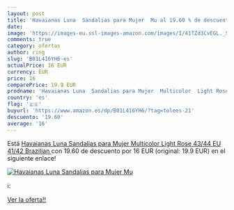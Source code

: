 ```yaml
---
layout: post
title: 'Havaianas Luna  Sandalias para Mujer  Mu al 19.60 % de descuento'
date: 
image: 'https://images-eu.ssl-images-amazon.com/images/I/41TZd3CvEGL._SL200_.jpg'
comments: true
category: ofertas
author: ring
slug: 'B01L416YH6-es'
actualPrice: 16 EUR
currency: EUR
price: 16
comparePrice: 19.9 EUR
prodname: 'Havaianas Luna  Sandalias para Mujer  Multicolor  Light Rose   43/44 EU  41/42 Brazilian '
country: 'es'
flag: '🇪🇸'
buyurl: 'https://www.amazon.es/dp/B01L416YH6/?tag=tolees-21'
descuento: '19.60'
average: '16'
---
```


Está [Havaianas Luna  Sandalias para Mujer  Multicolor  Light Rose   43/44 EU  41/42 Brazilian ](https://www.amazon.es/dp/B01L416YH6/?tag=tolees-21) con 19.60 de descuento por 16 EUR (original: 19.9 EUR) en el siguiente enlace!

[![Havaianas Luna  Sandalias para Mujer  Mu](https://images-eu.ssl-images-amazon.com/images/I/41TZd3CvEGL._SL200_.jpg)](https://www.amazon.es/dp/B01L416YH6/?tag=tolees-21)

ℹ️:


[Ver la oferta!!](https://www.amazon.es/dp/B01L416YH6/?tag=tolees-21)
